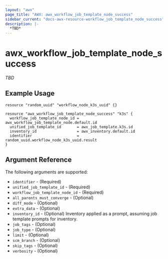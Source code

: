```yaml
---
layout: "awx"
page_title: "AWX: awx_workflow_job_template_node_success"
sidebar_current: "docs-awx-resource-workflow_job_template_node_success"
description: |-
  *TBD*
---
```


# awx_workflow_job_template_node_success

*TBD*

## Example Usage

```hcl
resource "random_uuid" "workflow_node_k3s_uuid" {}

resource "awx_workflow_job_template_node_success" "k3s" {
  workflow_job_template_node_id = awx_workflow_job_template_node.default.id
  unified_job_template_id       = awx_job_template.k3s.id
  inventory_id                  = awx_inventory.default.id
  identifier                    = random_uuid.workflow_node_k3s_uuid.result
}
```

## Argument Reference

The following arguments are supported:

* `identifier` - (Required) 
* `unified_job_template_id` - (Required)
* `workflow_job_template_node_id` - (Required)
* `all_parents_must_converge` - (Optional) 
* `diff_mode` - (Optional) 
* `extra_data` - (Optional) 
* `inventory_id` - (Optional) Inventory applied as a prompt, assuming job template prompts for inventory.
* `job_tags` - (Optional) 
* `job_type` - (Optional) 
* `limit` - (Optional) 
* `scm_branch` - (Optional) 
* `skip_tags` - (Optional) 
* `verbosity` - (Optional) 

